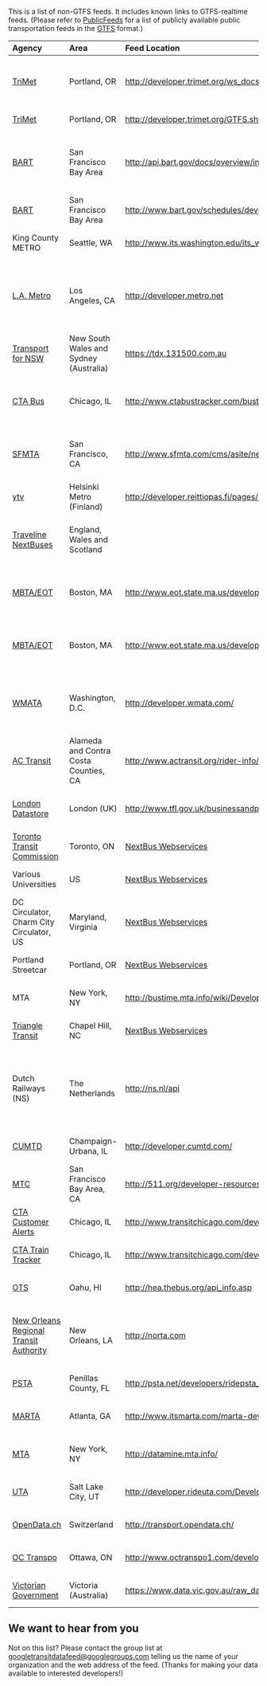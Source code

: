 This is a list of non-GTFS feeds. It includes known links to GTFS-realtime feeds.
(Please refer to [PublicFeeds](PublicFeeds.md) for a list of publicly available public transportation feeds in the [GTFS](http://code.google.com/transit/spec/transit_feed_specification.html) format.)

| **Agency** | **Area** | **Feed Location** | **Type** | **Format** | **Notes** |
|:-----------|:---------|:------------------|:---------|:-----------|:----------|
| [TriMet](http://www.trimet.org/) | Portland, OR | http://developer.trimet.org/ws_docs/ | Real time departure predictions and vehicle locations | REST/XML   | Registration for API key required |
| [TriMet](http://www.trimet.org/) | Portland, OR | http://developer.trimet.org/GTFS.shtml | GTFS-realtime | GTFS-realtime | [Terms of Use](http://developer.trimet.org/terms_of_use.shtml) |
| [BART](http://www.bart.gov/) | San Francisco Bay Area | http://api.bart.gov/docs/overview/index.aspx | Real time departure predictions, route and schedule information | REST/XML   | [Developer page](http://www.bart.gov/schedules/developers/api.aspx)|
| [BART](http://www.bart.gov/) | San Francisco Bay Area | http://www.bart.gov/schedules/developers/gtfs-realtime.aspx | BART GTFS-Real Time | GTFS-realtime | [Developer page](http://www.bart.gov/schedules/developers/api.aspx)|
| King County METRO | Seattle, WA | http://www.its.washington.edu/its_ws.html | Real time departure predictions | REST/XML   |           |
| [L.A. Metro](http://www.metro.net) | Los Angeles, CA | http://developer.metro.net | Trip planner API, Real time departure predictions (buses) | REST/XML   | Trip planner: Registration for API key required |
| [Transport for NSW](http://transport.nsw.gov.au/) | New South Wales and Sydney (Australia) | https://tdx.131500.com.au  | Network and schedule data | File set TransXChange | Registration required |
| [CTA Bus](http://www.transitchicago.com/) | Chicago, IL | http://www.ctabustracker.com/bustime/APIDocument.jsp | Real time departure predictions and bus locations | REST/XML   | Registration for API key required |
| [SFMTA](http://www.sfmta.com) | San Francisco, CA | http://www.sfmta.com/cms/asite/nextmunidata.htm | Real time departure predictions and vehicle locations | REST/XML   |           |
| [ytv](http://www.ytv.fi/fin) | Helsinki Metro (Finland) | http://developer.reittiopas.fi/pages/en/home.php | Trip planner API | REST/XML   | Registration required, non-commercial use (test and development) |
| [Traveline NextBuses](http://www.traveline.info/mobile.html) | England, Wales and Scotland |                   | Scheduled and some real time departure predictions | REST/XML   | Registration required, commercial license |
| [MBTA/EOT](http://www.eot.state.ma.us/developers) | Boston, MA | http://www.eot.state.ma.us/developers | Real time departure predictions and bus locations | REST/XML   | Bus, Subway and Commuter Rail |
| [MBTA/EOT](http://www.eot.state.ma.us/developers) | Boston, MA | http://www.eot.state.ma.us/developers | Real-Time Data in GTFS-realtime Format | GTFS-realtime | [License](http://www.eot.state.ma.us/developers/downloads/DLA_11-13-09.pdf) |
| [WMATA](http://www.wmata.com) | Washington, D.C. | http://developer.wmata.com/ | Real time departure predictions for Metro Rail and Bus | REST/XML   | Registration for API key required  |
| [AC Transit](http://www.actransit.org/) | Alameda and Contra Costa Counties, CA | http://www.actransit.org/rider-info/nextbus-xml-data/ | Real time departure predictions and bus locations | REST/XML   | 110 out of 175 routes |
| [London Datastore](http://data.london.gov.uk/datastore/) | London (UK) | http://www.tfl.gov.uk/businessandpartners/syndication/16492.aspx | Various datasets and real time feeds |            |           |
| [Toronto Transit Commission](http://www.ttc.ca/) | Toronto, ON | [NextBus Webservices](http://webservices.nextbus.com/service/publicXMLFeed?command=agencyList) | Real time departure predictions | REST/XML   |           |
| Various Universities | US       | [NextBus Webservices](http://webservices.nextbus.com/service/publicXMLFeed?command=agencyList) | Real time departure predictions | REST/XML   |           |
| DC Circulator, Charm City Circulator, US | Maryland, Virginia | [NextBus Webservices](http://webservices.nextbus.com/service/publicXMLFeed?command=agencyList) | Real time departure predictions | REST/XML   |           |
| Portland Streetcar | Portland, OR | [NextBus Webservices](http://webservices.nextbus.com/service/publicXMLFeed?command=agencyList) | Real time departure predictions | REST/XML   |           |
| MTA        | New York, NY | http://bustime.mta.info/wiki/Developers/Index | Bus locations route B63| REST/XML   |           |
| [Triangle Transit](http://triangletransit.org/) | Chapel Hill, NC | [NextBus Webservices](http://webservices.nextbus.com/service/publicXMLFeed?command=agencyList) | Real time departure predictions | REST/XML   |           |
| Dutch Railways (NS) | The Netherlands | http://ns.nl/api  | Trip planning, station list, live departures, prices and service disruptions | REST/XML   |           |
| [CUMTD](http://www.cumtd.com) | Champaign-Urbana, IL | http://developer.cumtd.com/ | Real time departure predictions| REST/XML   | [Terms of Use](http://developer.cumtd.com/terms-of-use) |
| [MTC](http://www.mtc.ca.gov/) | San Francisco Bay Area, CA | http://511.org/developer-resources_transit-api.asp | Real time departure predictions| REST/XML   | [Terms and Conditions](http://511portalstaging.lan.511.org/developer-resources_api-terms_rtt.asp) |
| [CTA Customer Alerts](http://www.transitchicago.com/) | Chicago, IL | http://www.transitchicago.com/developers/alerts.aspx | Real time service messages| REST/XML   |           |
| [CTA Train Tracker](http://www.transitchicago.com/) | Chicago, IL | http://www.transitchicago.com/developers/traintracker.aspx | Real time departure predictions | REST/XML   | Registration for API key required |
| [OTS](http://www.thebus.org/) | Oahu, HI | http://hea.thebus.org/api_info.asp | Real time departure predictions | REST/XML   | Registration for API key required |
| [New Orleans Regional Transit Authority](http://www.norta.com/) | New Orleans, LA | http://norta.com  | Network and schedule data | Proprietary format | Go to www.norta.com. Set up a MyRTA account. Choose Data Subscription. Agree to License Agreement.  You will receive download instructions |
| [PSTA](http://www.psta.net/) | Penillas County, FL | http://psta.net/developers/ridepsta_API.php | Real time departure predictions | REST/XML   | Registration for API key required |
| [MARTA](http://www.itsmarta.com/) | Atlanta, GA | http://www.itsmarta.com/marta-developer-resources.aspx | Real time departure predictions | REST/Json  |           |
| [MTA](http://www.mta.info/) | New York, NY | http://datamine.mta.info/ | Subway real-time data feeds (Beta) | GTFS-realtime |           |
| [UTA](http://www.rideuta.com/) | Salt Lake City, UT | http://developer.rideuta.com/DeveloperResources/DataInstructions.aspx | Next bus and train times | REST/XML/SIRI |           |
| [OpenData.ch](http://www.opendata.ch/) | Switzerland | http://transport.opendata.ch/ | Public timetable data | REST/JSON  |           |
| [OC Transpo](http://www.octranspo1.com) | Ottawa, ON | http://www.octranspo1.com/developers | Real time departure predictions | REST/XML   |           |
| [Victorian Government](http://www.vic.gov.au/) | Victoria (Australia) | https://www.data.vic.gov.au/raw_data/ptv-timetable-api/6056 | Timetable API | REST/JSON  | Documentation at http://stevage.github.io/PTV-API-doc/ |

## We want to hear from you ##
Not on this list? Please contact the group list at [googletransitdatafeed@googlegroups.com](mailto:googletransitdatafeed@googlegroups.com) telling us the name of your organization and the web address of the feed. (Thanks for making your data available to interested developers!)